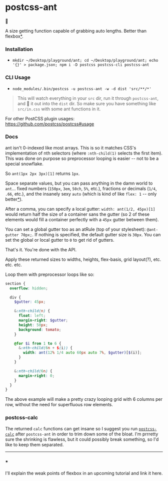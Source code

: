 # postcss-ant

:ant:

A size getting function capable of grabbing auto lengths. Better than flexbox[*](*).

### Installation

- `mkdir ~/Desktop/playground/ant; cd ~/Desktop/playground/ant; echo '{}' > package.json; npm i -D postcss postcss-cli postcss-ant`

### CLI Usage

- `node_modules/.bin/postcss -u postcss-ant -w -d dist 'src/**/*'`

> This will watch everything in your `src` dir, run it through `postcss-ant`, and :poop: it out into the `dist` dir. So make sure you have something like `src/in.css` with some ant functions in it.

For other PostCSS plugin usages: https://github.com/postcss/postcss#usage

### Docs

ant isn't 0-indexed like most arrays. This is so it matches CSS's implementation of nth selectors (where `:nth-child(1)` selects the first item). This was done on purpose so preprocessor looping is easier -- not to be a special snowflake.

So `ant(1px 2px 3px)[1]` returns `1px`.

Space separate values, but you can pass anything in the damn world to `ant`... fixed numbers (`150px`, `3em`, `50ch`, `5%`, etc.), fractions or decimals (`1/4`, `.66`, etc.), and the insanely sexy `auto` (which is kind of like `flex: 1` -- only better[*](*)).

After a comma, you can specify a local gutter: `width: ant(1/2, 45px)[1]` would return half the size of a container sans the gutter (so 2 of these elements would fill a container perfectly with a `45px` gutter between them).

You can set a global gutter too as an atRule (top of your stylesheet): `@ant-gutter 70px;`. If nothing is specified, the default gutter size is `30px`. You can set the global or local gutter to `0` to get rid of gutters.

That's it. You're done with the API.

Apply these returned sizes to widths, heights, flex-basis, grid layout(?), etc. etc. etc.

Loop them with preprocessor loops like so:

```scss
section {
  overflow: hidden;

  div {
    $gutter: 45px;

    &:nth-child(n) {
      float: left;
      margin-right: $gutter;
      height: 50px;
      background: tomato;
    }

    @for $i from 1 to 6 {
      &:nth-child(6n + $(i)) {
        width: ant(12% 1/4 auto 60px auto 7%, $gutter)[$(i)];
      }
    }

    &:nth-child(6n) {
      margin-right: 0;
    }
  }
}
```

The above example will make a pretty crazy looping grid with 6 columns per row, without the need for superfluous row elements.

### postcss-calc

The returned `calc` functions can get insane so I suggest you run [`postcss-calc`](https://github.com/postcss/postcss-calc) after `postcss-ant` in order to trim down some of the bloat. I'm prrretty sure the shrinking is flawless, but it could possibly break something, so I'd like to keep them separated.

---

### *

I'll explain the weak points of flexbox in an upcoming tutorial and link it here.
